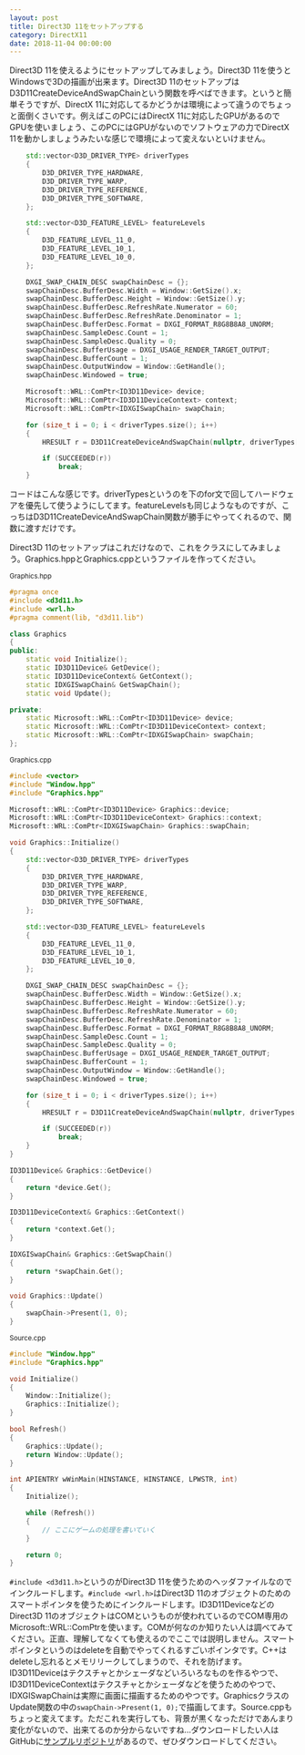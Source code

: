 ```yaml
---
layout: post
title: Direct3D 11をセットアップする
category: DirectX11
date: 2018-11-04 00:00:00
---
```


Direct3D 11を使えるようにセットアップしてみましょう。Direct3D 11を使うとWindowsで3Dの描画が出来ます。Direct3D 11のセットアップはD3D11CreateDeviceAndSwapChainという関数を呼べばできます。というと簡単そうですが、DirectX 11に対応してるかどうかは環境によって違うのでちょっと面倒くさいです。例えばこのPCにはDirectX 11に対応したGPUがあるのでGPUを使いましょう、このPCにはGPUがないのでソフトウェアの力でDirectX 11を動かしましょうみたいな感じで環境によって変えないといけません。

``` cpp
    std::vector<D3D_DRIVER_TYPE> driverTypes
    {
        D3D_DRIVER_TYPE_HARDWARE,
        D3D_DRIVER_TYPE_WARP,
        D3D_DRIVER_TYPE_REFERENCE,
        D3D_DRIVER_TYPE_SOFTWARE,
    };

    std::vector<D3D_FEATURE_LEVEL> featureLevels
    {
        D3D_FEATURE_LEVEL_11_0,
        D3D_FEATURE_LEVEL_10_1,
        D3D_FEATURE_LEVEL_10_0,
    };

    DXGI_SWAP_CHAIN_DESC swapChainDesc = {};
    swapChainDesc.BufferDesc.Width = Window::GetSize().x;
    swapChainDesc.BufferDesc.Height = Window::GetSize().y;
    swapChainDesc.BufferDesc.RefreshRate.Numerator = 60;
    swapChainDesc.BufferDesc.RefreshRate.Denominator = 1;
    swapChainDesc.BufferDesc.Format = DXGI_FORMAT_R8G8B8A8_UNORM;
    swapChainDesc.SampleDesc.Count = 1;
    swapChainDesc.SampleDesc.Quality = 0;
    swapChainDesc.BufferUsage = DXGI_USAGE_RENDER_TARGET_OUTPUT;
    swapChainDesc.BufferCount = 1;
    swapChainDesc.OutputWindow = Window::GetHandle();
    swapChainDesc.Windowed = true;

    Microsoft::WRL::ComPtr<ID3D11Device> device;
    Microsoft::WRL::ComPtr<ID3D11DeviceContext> context;
    Microsoft::WRL::ComPtr<IDXGISwapChain> swapChain;

    for (size_t i = 0; i < driverTypes.size(); i++)
    {
        HRESULT r = D3D11CreateDeviceAndSwapChain(nullptr, driverTypes[i], nullptr, 0, featureLevels.data(), (UINT)featureLevels.size(), D3D11_SDK_VERSION, &swapChainDesc, swapChain.GetAddressOf(), device.GetAddressOf(), nullptr, context.GetAddressOf());

        if (SUCCEEDED(r))
            break;
    }
```

コードはこんな感じです。driverTypesというのを下のfor文で回してハードウェアを優先して使うようにしてます。featureLevelsも同じようなものですが、こっちはD3D11CreateDeviceAndSwapChain関数が勝手にやってくれるので、関数に渡すだけです。

Direct3D 11のセットアップはこれだけなので、これをクラスにしてみましょう。Graphics.hppとGraphics.cppというファイルを作ってください。

<small>Graphics.hpp</small>
``` cpp
#pragma once
#include <d3d11.h>
#include <wrl.h>
#pragma comment(lib, "d3d11.lib")

class Graphics
{
public:
    static void Initialize();
    static ID3D11Device& GetDevice();
    static ID3D11DeviceContext& GetContext();
    static IDXGISwapChain& GetSwapChain();
    static void Update();

private:
    static Microsoft::WRL::ComPtr<ID3D11Device> device;
    static Microsoft::WRL::ComPtr<ID3D11DeviceContext> context;
    static Microsoft::WRL::ComPtr<IDXGISwapChain> swapChain;
};
```

<small>Graphics.cpp</small>
``` cpp
#include <vector>
#include "Window.hpp"
#include "Graphics.hpp"

Microsoft::WRL::ComPtr<ID3D11Device> Graphics::device;
Microsoft::WRL::ComPtr<ID3D11DeviceContext> Graphics::context;
Microsoft::WRL::ComPtr<IDXGISwapChain> Graphics::swapChain;

void Graphics::Initialize()
{
    std::vector<D3D_DRIVER_TYPE> driverTypes
    {
        D3D_DRIVER_TYPE_HARDWARE,
        D3D_DRIVER_TYPE_WARP,
        D3D_DRIVER_TYPE_REFERENCE,
        D3D_DRIVER_TYPE_SOFTWARE,
    };

    std::vector<D3D_FEATURE_LEVEL> featureLevels
    {
        D3D_FEATURE_LEVEL_11_0,
        D3D_FEATURE_LEVEL_10_1,
        D3D_FEATURE_LEVEL_10_0,
    };

    DXGI_SWAP_CHAIN_DESC swapChainDesc = {};
    swapChainDesc.BufferDesc.Width = Window::GetSize().x;
    swapChainDesc.BufferDesc.Height = Window::GetSize().y;
    swapChainDesc.BufferDesc.RefreshRate.Numerator = 60;
    swapChainDesc.BufferDesc.RefreshRate.Denominator = 1;
    swapChainDesc.BufferDesc.Format = DXGI_FORMAT_R8G8B8A8_UNORM;
    swapChainDesc.SampleDesc.Count = 1;
    swapChainDesc.SampleDesc.Quality = 0;
    swapChainDesc.BufferUsage = DXGI_USAGE_RENDER_TARGET_OUTPUT;
    swapChainDesc.BufferCount = 1;
    swapChainDesc.OutputWindow = Window::GetHandle();
    swapChainDesc.Windowed = true;

    for (size_t i = 0; i < driverTypes.size(); i++)
    {
        HRESULT r = D3D11CreateDeviceAndSwapChain(nullptr, driverTypes[i], nullptr, 0, featureLevels.data(), (UINT)featureLevels.size(), D3D11_SDK_VERSION, &swapChainDesc, swapChain.GetAddressOf(), device.GetAddressOf(), nullptr, context.GetAddressOf());

        if (SUCCEEDED(r))
            break;
    }
}

ID3D11Device& Graphics::GetDevice()
{
    return *device.Get();
}

ID3D11DeviceContext& Graphics::GetContext()
{
    return *context.Get();
}

IDXGISwapChain& Graphics::GetSwapChain()
{
    return *swapChain.Get();
}

void Graphics::Update()
{
    swapChain->Present(1, 0);
}
```

<small>Source.cpp</small>
``` cpp
#include "Window.hpp"
#include "Graphics.hpp"

void Initialize()
{
    Window::Initialize();
    Graphics::Initialize();
}

bool Refresh()
{
    Graphics::Update();
    return Window::Update();
}

int APIENTRY wWinMain(HINSTANCE, HINSTANCE, LPWSTR, int)
{
    Initialize();

    while (Refresh())
    {
        // ここにゲームの処理を書いていく
    }

    return 0;
}
```

`#include <d3d11.h>`というのがDirect3D 11を使うためのヘッダファイルなのでインクルードします。`#include <wrl.h>`はDirect3D 11のオブジェクトのためのスマートポインタを使うためにインクルードします。ID3D11DeviceなどのDirect3D 11のオブジェクトはCOMというものが使われているのでCOM専用のMicrosoft::WRL::ComPtrを使います。COMが何なのか知りたい人は調べてみてください。正直、理解してなくても使えるのでここでは説明しません。スマートポインタというのはdeleteを自動でやってくれるすごいポインタです。C++はdeleteし忘れるとメモリリークしてしまうので、それを防げます。ID3D11Deviceはテクスチャとかシェーダなどいろいろなものを作るやつで、ID3D11DeviceContextはテクスチャとかシェーダなどを使うためのやつで、IDXGISwapChainは実際に画面に描画するためのやつです。GraphicsクラスのUpdate関数の中の`swapChain->Present(1, 0);`で描画してます。Source.cppもちょっと変えてます。ただこれを実行しても、背景が黒くなっただけであんまり変化がないので、出来てるのか分からないですね…ダウンロードしたい人はGitHubに[サンプルリポジトリ](https://github.com/itukikikuti/DirectX11Sample)があるので、ぜひダウンロードしてください。
